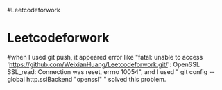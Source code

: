#Leetcodeforwork
# Leetcodeforwork
#when I used git push, it appeared error like "fatal: unable to access 'https://github.com/WeixianHuang/Leetcodeforwork.git/': OpenSSL SSL_read: Connection was reset, errno 10054", and I used " git config --global http.sslBackend "openssl" " solved this problem.
